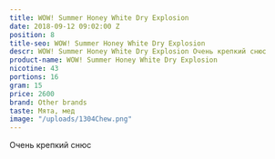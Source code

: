 ```yaml
---
title: WOW! Summer Honey White Dry Explosion
date: 2018-09-12 09:02:00 Z
position: 8
title-seo: WOW! Summer Honey White Dry Explosion
descr: WOW! Summer Honey White Dry Explosion Очень крепкий снюс
product-name: WOW! Summer Honey White Dry Explosion
nicotine: 43
portions: 16
gram: 15
price: 2600
brand: Other brands
taste: Мята, мед
image: "/uploads/1304Chew.png"
---
```


Очень крепкий снюс